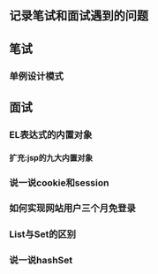 ## 记录笔试和面试遇到的问题
## 笔试
### 单例设计模式
## 面试
### EL表达式的内置对象
#### 扩充:jsp的九大内置对象
### 说一说cookie和session
### 如何实现网站用户三个月免登录
### List与Set的区别
### 说一说hashSet
